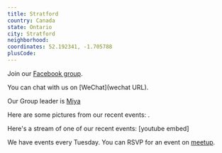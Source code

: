 ```yaml
---
title: Stratford
country: Canada
state: Ontario
city: Stratford
neighborhood: 
coordinates: 52.192341, -1.705788
plusCode:
---
```

Join our [Facebook group](https://www.facebook.com/groups/free.code.camp.stratford.on).

You can chat with us on [WeChat](wechat URL).

Our Group leader is [Miya](freecodecamp.org/miya)

Here are some pictures from our recent events:
![]().

Here's a stream of one of our recent events:
[youtube embed]

We have events every Tuesday. You can RSVP for an event on [meetup](meetupurl).
